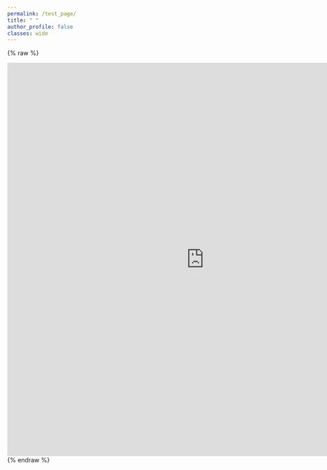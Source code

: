 ```yaml
---
permalink: /test_page/
title: " "
author_profile: false
classes: wide
---
```


{% raw %}
<iframe width="900" height="900" src="https://datastudio.google.com/embed/reporting/418ddbea-ac19-4224-a1d5-1c414cfd61ee/page/oBqqB" frameborder="0" style="border:0" allowfullscreen></iframe>{% endraw %}
